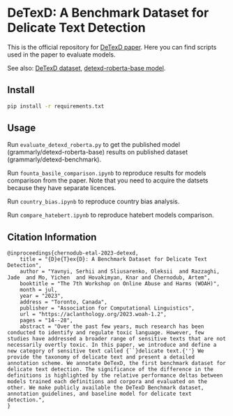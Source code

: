# DeTexD: A Benchmark Dataset for Delicate Text Detection

This is the official repository for [DeTexD paper](TODO). Here you can find scripts used in the paper to evaluate models.

See also: [DeTexD dataset](https://huggingface.co/datasets/grammarly/detexd-benchmark), [detexd-roberta-base model](https://huggingface.co/grammarly/detexd-roberta-base).

## Install

```sh
pip install -r requirements.txt
```

## Usage

Run `evaluate_detexd_roberta.py` to get the published model (grammarly/detexd-roberta-base) results on published dataset (grammarly/detexd-benchmark).

Run `founta_basile_comparison.ipynb` to reproduce results for models comparison from the paper. Note that you need to acquire the datsets because they have separate licences.

Run `country_bias.ipynb` to reproduce country bias analysis.

Run `compare_hatebert.ipynb` to reproduce hatebert models comparison.

## Citation Information

```
@inproceedings{chernodub-etal-2023-detexd,
    title = "{D}e{T}ex{D}: A Benchmark Dataset for Delicate Text Detection",
    author = "Yavnyi, Serhii and Sliusarenko, Oleksii  and Razzaghi, Jade  and Mo, Yichen  and Hovakimyan, Knar and Chernodub, Artem",
    booktitle = "The 7th Workshop on Online Abuse and Harms (WOAH)",
    month = jul,
    year = "2023",
    address = "Toronto, Canada",
    publisher = "Association for Computational Linguistics",
    url = "https://aclanthology.org/2023.woah-1.2",
    pages = "14--28",
    abstract = "Over the past few years, much research has been conducted to identify and regulate toxic language. However, few studies have addressed a broader range of sensitive texts that are not necessarily overtly toxic. In this paper, we introduce and define a new category of sensitive text called {``}delicate text.{''} We provide the taxonomy of delicate text and present a detailed annotation scheme. We annotate DeTexD, the first benchmark dataset for delicate text detection. The significance of the difference in the definitions is highlighted by the relative performance deltas between models trained each definitions and corpora and evaluated on the other. We make publicly available the DeTexD Benchmark dataset, annotation guidelines, and baseline model for delicate text detection.",
}
```

